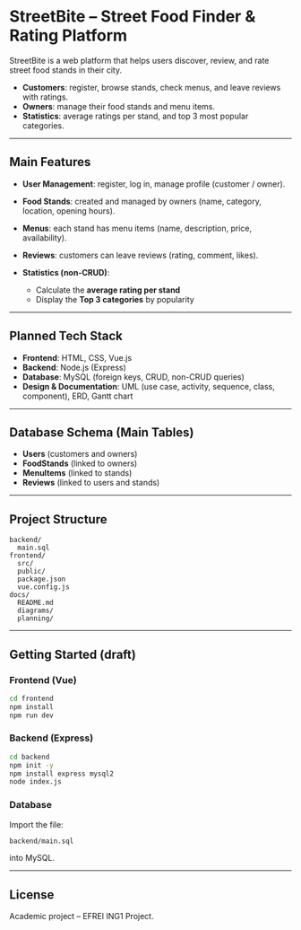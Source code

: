 # StreetBite – Street Food Finder & Rating Platform

StreetBite is a web platform that helps users discover, review, and rate street food stands in their city.

* **Customers**: register, browse stands, check menus, and leave reviews with ratings.
* **Owners**: manage their food stands and menu items.
* **Statistics**: average ratings per stand, and top 3 most popular categories.

---

## Main Features

* **User Management**: register, log in, manage profile (customer / owner).
* **Food Stands**: created and managed by owners (name, category, location, opening hours).
* **Menus**: each stand has menu items (name, description, price, availability).
* **Reviews**: customers can leave reviews (rating, comment, likes).
* **Statistics (non-CRUD)**:

  * Calculate the **average rating per stand**
  * Display the **Top 3 categories** by popularity

---

## Planned Tech Stack

* **Frontend**: HTML, CSS, Vue.js
* **Backend**: Node.js (Express)
* **Database**: MySQL (foreign keys, CRUD, non-CRUD queries)
* **Design & Documentation**: UML (use case, activity, sequence, class, component), ERD, Gantt chart

---

## Database Schema (Main Tables)

* **Users** (customers and owners)
* **FoodStands** (linked to owners)
* **MenuItems** (linked to stands)
* **Reviews** (linked to users and stands)

---

## Project Structure

```text
backend/
  main.sql
frontend/
  src/
  public/
  package.json
  vue.config.js
docs/
  README.md
  diagrams/
  planning/
```

---

## Getting Started (draft)

### Frontend (Vue)

```bash
cd frontend
npm install
npm run dev
```

### Backend (Express)

```bash
cd backend
npm init -y
npm install express mysql2
node index.js
```

### Database

Import the file:

```bash
backend/main.sql
```

into MySQL.

---

## License

Academic project – EFREI ING1 Project.